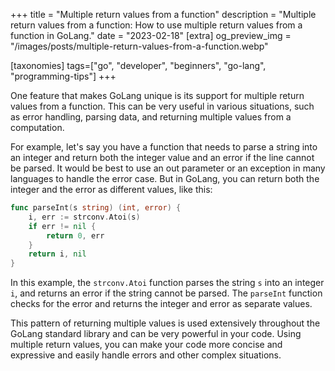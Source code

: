 +++
title = "Multiple return values from a function"
description = "Multiple return values from a function: How to use multiple return values from a function in GoLang."
date = "2023-02-18"
[extra]
og_preview_img = "/images/posts/multiple-return-values-from-a-function.webp"

[taxonomies]
tags=["go", "developer", "beginners", "go-lang", "programming-tips"]
+++

One feature that makes GoLang unique is its support for multiple return values from a function. This can be very useful in various situations, such as error handling, parsing data, and returning multiple values from a computation.

For example, let's say you have a function that needs to parse a string into an integer and return both the integer value and an error if the line cannot be parsed. It would be best to use an out parameter or an exception in many languages to handle the error case. But in GoLang, you can return both the integer and the error as different values, like this:

```go
func parseInt(s string) (int, error) {
    i, err := strconv.Atoi(s)
    if err != nil {
        return 0, err
    }
    return i, nil
}
```

In this example, the `strconv.Atoi` function parses the string `s` into an integer `i`, and returns an error if the string cannot be parsed. The `parseInt` function checks for the error and returns the integer and error as separate values.

This pattern of returning multiple values is used extensively throughout the GoLang standard library and can be very powerful in your code. Using multiple return values, you can make your code more concise and expressive and easily handle errors and other complex situations.
